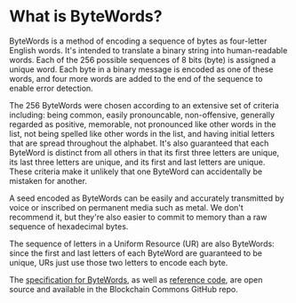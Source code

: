 # What is ByteWords?

ByteWords is a method of encoding a sequence of bytes as four-letter English words. It's intended to translate a binary string into human-readable words. Each of the 256 possible sequences of 8 bits (byte) is assigned a unique word. Each byte in a binary message is encoded as one of these words, and four more words are added to the end of the sequence to enable error detection.

The 256 ByteWords were chosen according to an extensive set of criteria including: being common, easily pronouncable, non-offensive, generally regarded as positive, memorable, not pronounced like other words in the list, not being spelled like other words in the list, and having initial letters that are spread throughout the alphabet. It's also guaranteed that each ByteWord is distinct from all others in that its first three letters are unique, its last three letters are unique, and its first and last letters are unique. These criteria make it unlikely that one ByteWord can accidentally be mistaken for another.

A seed encoded as ByteWords can be easily and accurately transmitted by voice or inscribed on permanent media such as metal. We don't recommend it, but they're also easier to commit to memory than a raw sequence of hexadecimal bytes.

The sequence of letters in a Uniform Resource (UR) are also ByteWords: since the first and last letters of each ByteWord are guaranteed to be unique, URs just use those two letters to encode each byte.

The [specification for ByteWords](https://github.com/BlockchainCommons/Research/blob/master/papers/bcr-2020-012-bytewords.md), as well as [reference code](https://github.com/BlockchainCommons/bc-bytewords), are open source and available in the Blockchain Commons GitHub repo.
